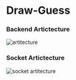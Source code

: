 # Draw-Guess

### Backend Artictecture
![artitecture](https://user-images.githubusercontent.com/110441965/218393246-de93a1fd-1ba3-40e4-a49c-17250839de60.png)

### Socket Artictecture
![socket artitecture](https://user-images.githubusercontent.com/110441965/218389782-b688b7fb-b0a0-4961-9b50-4a1d9a968121.png)
